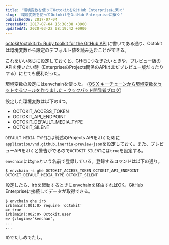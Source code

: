 ```yaml
---
title: '環境変数を使ってOctokitをGitHub Enterpriseに繋ぐ'
slug: '環境変数を使ってOctokitをGitHub-Enterpriseに繋ぐ'
publishedOn: 2017-07-04
createdAt: 2017-07-04 15:38:38 +0900
updatedAt: 2020-03-22 08:19:42 +0900
---
```

[octokit/octokit.rb: Ruby toolkit for the GitHub API](https://github.com/octokit/octokit.rb#using-env-variables) に書いてある通り、Octokitは環境変数から設定のデフォルト値を読み込むことができる。

これをいい感じに設定しておくと、GH:Eにつなぎたいときや、プレビュー版のAPIを使いたい時（EnterpriseのProjects関係のAPIはまだプレビュー版だったりする）にとても便利だった。

環境変数の設定にはenvchainを使った。 ([OS X キーチェーンから環境変数をセットするツールを作りました - クックパッド開発者ブログ](http://techlife.cookpad.com/entry/envchain))

設定した環境変数は以下の4つ。

- OCTOKIT_ACCESS_TOKEN
- OCTOKIT_API_ENDPOINT
- OCTOKIT_DEFAULT_MEDIA_TYPE
- OCTOKIT_SILENT

`DEFAULT_MEDIA_TYPE`には前述のProjects APIを叩くために`application/vnd.github.inertia-preview+json`を設定しておく。また、プレビューAPIを叩くと警告がでるので`OCTOKIT_SILENT`には`true`を設定する。

`envchain`には`ghe`という名前で登録している。登録するコマンドは以下の通り。

```shell-session
$ envchain -s ghe OCTOKIT_ACCESS_TOKEN OCTOKIT_API_ENDPOINT OCTOKIT_DEFAULT_MEDIA_TYPE OCTOKIT_SILENT
```

設定したら、irbを起動するときにenvchainを経由すればOK。GitHub Enterpriseに接続してデータが取得できる。

```shell-session
$ envchain ghe irb
irb(main):001:0> require 'octokit'
=> true
irb(main):002:0> Octokit.user
=> {:login=>"kenchan",
...
...
```

めでたしめでたし。
